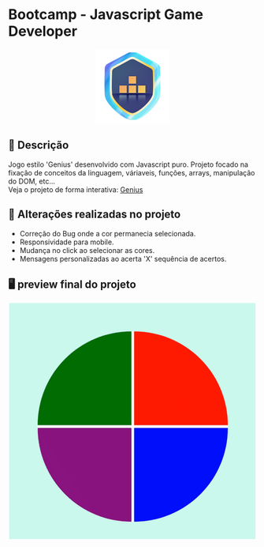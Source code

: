# Bootcamp - Javascript Game Developer

<p align="center">
  <img src="https://raw.githubusercontent.com/kevenalves/Dio-Javascript-Game-Developer/main/logo.png" width="150" height="150"/>
</p>

## 🚀 Descrição
Jogo estilo 'Genius' desenvolvido com Javascript puro.
Projeto focado na fixação de conceitos da linguagem, váriaveis, funções, arrays, manipulação do DOM, etc...
<br />
Veja o projeto de forma interativa: [Genius](https://genius-game-kev.netlify.app/)

## 🔧 Alterações realizadas no projeto
 - Correção do Bug onde a cor permanecia selecionada.
 - Responsividade para mobile.
 - Mudança no click ao selecionar as cores.
 - Mensagens personalizadas ao acerta 'X' sequência de acertos.

## 🖥️ preview final do projeto

<p align="center">
  <img src="Dio-Genius-Demo.gif" width="500" height="478"/>
</p>
